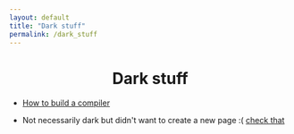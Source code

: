 ```yaml
---
layout: default
title: "Dark stuff"
permalink: /dark_stuff
---
```




<h1 align="center"> Dark stuff </h1>


* [How to build a compiler](https://austinhenley.com/blog/teenytinycompiler1.html)

* Not necessarily dark but didn't want to create a new page :( [check that](https://learnxinyminutes.com/)
